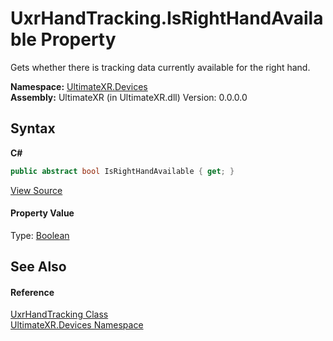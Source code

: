 # UxrHandTracking.IsRightHandAvailable Property 
 

Gets whether there is tracking data currently available for the right hand.

**Namespace:**&nbsp;<a href="N_UltimateXR_Devices">UltimateXR.Devices</a><br />**Assembly:**&nbsp;UltimateXR (in UltimateXR.dll) Version: 0.0.0.0

## Syntax

**C#**<br />
``` C#
public abstract bool IsRightHandAvailable { get; }
```

<a href="UltimateXR/Scripts/Devices/UxrHandTracking.cs" rel="noopener noreferrer" title="View the source code">View Source</a><br />

#### Property Value
Type: <a href="https://docs.microsoft.com/dotnet/api/system.boolean" target="_blank" rel="noopener noreferrer">Boolean</a>

## See Also


#### Reference
<a href="T_UltimateXR_Devices_UxrHandTracking">UxrHandTracking Class</a><br /><a href="N_UltimateXR_Devices">UltimateXR.Devices Namespace</a><br />